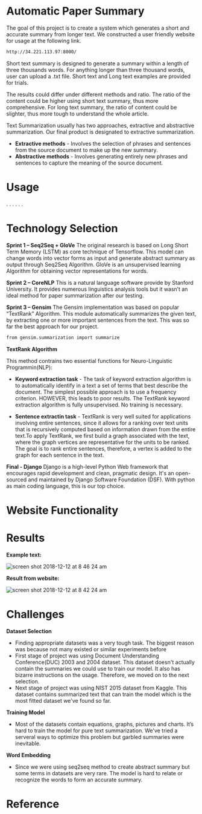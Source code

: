 Automatic Paper Summary
================
The goal of this project is to create a system which generates a short and accurate summary from longer text. We constructed a user friendly website for usage at the following link.
```bash
http://34.221.113.97:8000/
```
Short text summary is designed to generate a summary within a length of three thousands words. For anything longer than three thousand words, user can upload a .txt file. Short text and Long text examples are provided for trials. 

The results could differ under different methods and ratio. The ratio of the content could be higher using short text summary, thus more comprehensive. For long text summary, the ratio of content could be slighter, thus more tough to understand the whole article. 

Text Summarization usually has two approaches, extractive and abstractive summarization. Our final product is designated to extractive summarization. 
 * **Extractive methods** - Involves the selection of phrases and sentences from the source document to make up the new summary.
 * **Abstractive methods** - Involves generating entirely new phrases and sentences to capture the meaning of the source document.

Usage
================
.
.
.
.
.
.

Technology Selection
================
**Sprint 1 – Seq2Seq + GloVe**
The original research is based on Long Short Term Memory (LSTM) as core technique of  Tensorflow. This model can change words into vector forms as input and generate abstract summary as output through Seq2Seq Algorithm. GloVe is an unsupervised learning Algorithm for obtaining vector representations for words. 

**Sprint 2 – CoreNLP**
This is a natural language software provide by Stanford University. It provides numerous linguistics analysis tools but it wasn’t an ideal method for paper summarization after our testing.

**Sprint 3 – Gensim**
The Gensim implementation was based on popular “TextRank” Algorithm. This module automatically summarizes the given text, by extracting one or more important sentences from the text. This was so far the best approach for our project.
```bash
from gensim.summarization import summarize
```
 **TextRank Algorithm**

This method contrains two essential functions for Neuro-Linguistic Programmin(NLP): 
 * **Keyword extraction task** - The task of keyword extraction algorithm is to automatically identify in a text a set of terms that best describe the document. The simplest possible approach is to use a frequency criterion. HOWEVER, this leads to poor results. The TextRank keyword extraction algorithm is fully unsupervised. No training is necessary.
 
 * **Sentence extractin task** - TextRank is very well suited for applications involving entire sentences, since it allows for a ranking over text units that is recursively computed based on information drawn from the entire text.To apply TextRank, we first build a graph associated with the text, where the graph vertices are representative for the units to be ranked. The goal is to rank entire sentences, therefore, a vertex is added to the graph for each sentence in the text.

**Final - Django**
Django is a high-level Python Web framework that encourages rapid development and clean, pragmatic design. It's an open-sourced and maintained by Django Software Foundation (DSF). With python as main coding language, this is our top choice. 

Website Functionality
================


Results
================
**Example text:**

![screen shot 2018-12-12 at 8 46 24 am](https://user-images.githubusercontent.com/43394154/49873733-99d75200-fdea-11e8-96bb-6b1a4182427f.png)


**Result from website:**

![screen shot 2018-12-12 at 8 42 24 am](https://user-images.githubusercontent.com/43394154/49873824-cd19e100-fdea-11e8-9e8d-ff46a7f73ad1.png)

Challenges
================
**Dataset Selection**

  * Finding appropriate datasets was a very tough task. The biggest reason was because not many existed or similar experiments before
  * First stage of project was using Document Understanding Conference(DUC) 2003 and 2004 dataset. This dataset doesn't actually contain the summaries we could use to train our model. It also has bizarre instructions on the usage. Therefore, we moved on to the next selection. 
  * Next stage of project was using NIST 2015 dataset from Kaggle. This dataset contains summarized text that can train the model which is the most fitted dataset we've found so far. 

**Training Model**

  * Most of the datasets contain equations, graphs, pictures and charts. It’s hard to train the model for pure text summarization. We've tried a serveral ways to optimize this problem but garbled summaries were inevitable.
  
**Word Embedding**

  * Since we were using seq2seq method to create abstract summary but some terms in datasets are very rare. The model is hard to relate or recognize the words to form an accurate summary. 

Reference
================


